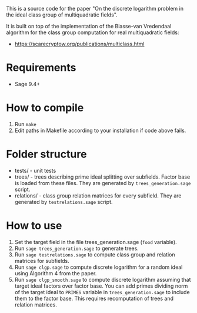 This is a source code for the paper "On the discrete logarithm problem in the ideal class group of multiquadratic fields".

It is built on top of the implementation of the Biasse-van Vredendaal algorithm for the class group computation for real multiquadratic fields:
* https://scarecryptow.org/publications/multiclass.html

# Requirements
* Sage 9.4+

# How to compile
1. Run ```make```
2. Edit paths in Makefile according to your installation if code above fails.

# Folder structure
* tests/ - unit tests
* trees/ - trees describing prime ideal splitting over subfields. Factor base is loaded from these files. They are generated by ```trees_generation.sage``` script.
* relations/ - class group relation matrices for every subfield. They are generated by ```testrelations.sage``` script.

# How to use
1. Set the target field in the file trees_generation.sage (```food``` variable).
2. Run ```sage trees_generation.sage``` to generate trees.
3. Run ```sage testrelations.sage``` to compute class group and relation matrices for subfields.
4. Run ```sage clgp.sage``` to compute discrete logarithm for a random ideal using Algorithm 4 from the paper.
5. Run ```sage clgp_smooth.sage``` to compute discrete logarithm assuming that target ideal factors over factor base. You can add primes dividing norm of the target ideal to ```PRIMES``` variable in ```trees_generation.sage``` to include them to the factor base. This requires recomputation of trees and relation matrices.

